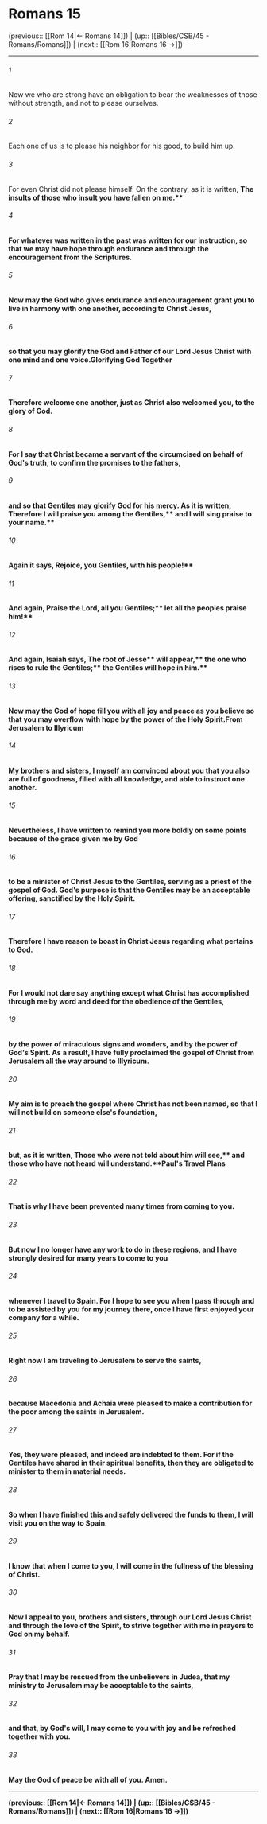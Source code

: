 # Romans 15

(previous:: [[Rom 14|← Romans 14]]) | (up:: [[Bibles/CSB/45 - Romans/Romans]]) | (next:: [[Rom 16|Romans 16 →]])

***


###### 1 
Now we who are strong have an obligation to bear the weaknesses of those without strength, and not to please ourselves. 

###### 2 
Each one of us is to please his neighbor for his good, to build him up. 

###### 3 
For even Christ did not please himself. On the contrary, as it is written, <b class="quote">The insults of those who insult you have fallen on me.** 

###### 4 
For whatever was written in the past was written for our instruction, so that we may have hope through endurance and through the encouragement from the Scriptures. 

###### 5 
Now may the God who gives endurance and encouragement grant you to live in harmony with one another, according to Christ Jesus, 

###### 6 
so that you may glorify the God and Father of our Lord Jesus Christ with one mind and one voice.Glorifying God Together 

###### 7 
Therefore welcome one another, just as Christ also welcomed you, to the glory of God. 

###### 8 
For I say that Christ became a servant of the circumcised on behalf of God's truth, to confirm the promises to the fathers, 

###### 9 
and so that Gentiles may glorify God for his mercy. As it is written, <b class="quote">Therefore I will praise you among the Gentiles,** <b class="quote">and I will sing praise to your name.** 

###### 10 
Again it says, <b class="quote">Rejoice, you Gentiles, with his people!** 

###### 11 
And again, <b class="quote">Praise the Lord, all you Gentiles;** <b class="quote">let all the peoples praise him!** 

###### 12 
And again, Isaiah says, <b class="quote">The root of Jesse** <b class="quote">will appear,** <b class="quote">the one who rises to rule the Gentiles;** <b class="quote">the Gentiles will hope in him.** 

###### 13 
Now may the God of hope fill you with all joy and peace as you believe so that you may overflow with hope by the power of the Holy Spirit.From Jerusalem to Illyricum 

###### 14 
My brothers and sisters, I myself am convinced about you that you also are full of goodness, filled with all knowledge, and able to instruct one another. 

###### 15 
Nevertheless, I have written to remind you more boldly on some points because of the grace given me by God 

###### 16 
to be a minister of Christ Jesus to the Gentiles, serving as a priest of the gospel of God. God's purpose is that the Gentiles may be an acceptable offering, sanctified by the Holy Spirit. 

###### 17 
Therefore I have reason to boast in Christ Jesus regarding what pertains to God. 

###### 18 
For I would not dare say anything except what Christ has accomplished through me by word and deed for the obedience of the Gentiles, 

###### 19 
by the power of miraculous signs and wonders, and by the power of God's Spirit. As a result, I have fully proclaimed the gospel of Christ from Jerusalem all the way around to Illyricum. 

###### 20 
My aim is to preach the gospel where Christ has not been named, so that I will not build on someone else's foundation, 

###### 21 
but, as it is written, <b class="quote">Those who were not told about him will see,** <b class="quote">and those who have not heard will understand.**Paul's Travel Plans 

###### 22 
That is why I have been prevented many times from coming to you. 

###### 23 
But now I no longer have any work to do in these regions, and I have strongly desired for many years to come to you 

###### 24 
whenever I travel to Spain. For I hope to see you when I pass through and to be assisted by you for my journey there, once I have first enjoyed your company for a while. 

###### 25 
Right now I am traveling to Jerusalem to serve the saints, 

###### 26 
because Macedonia and Achaia were pleased to make a contribution for the poor among the saints in Jerusalem. 

###### 27 
Yes, they were pleased, and indeed are indebted to them. For if the Gentiles have shared in their spiritual benefits, then they are obligated to minister to them in material needs. 

###### 28 
So when I have finished this and safely delivered the funds to them, I will visit you on the way to Spain. 

###### 29 
I know that when I come to you, I will come in the fullness of the blessing of Christ. 

###### 30 
Now I appeal to you, brothers and sisters, through our Lord Jesus Christ and through the love of the Spirit, to strive together with me in prayers to God on my behalf. 

###### 31 
Pray that I may be rescued from the unbelievers in Judea, that my ministry to Jerusalem may be acceptable to the saints, 

###### 32 
and that, by God's will, I may come to you with joy and be refreshed together with you. 

###### 33 
May the God of peace be with all of you. Amen.

***

(previous:: [[Rom 14|← Romans 14]]) | (up:: [[Bibles/CSB/45 - Romans/Romans]]) | (next:: [[Rom 16|Romans 16 →]])
